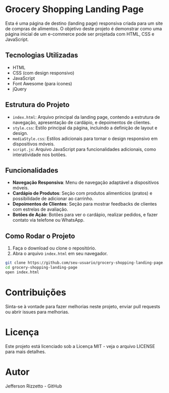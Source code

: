 # Grocery Shopping Landing Page

Esta é uma página de destino (landing page) responsiva criada para um site de compras de alimentos. 
O objetivo deste projeto é demonstrar como uma página inicial de um e-commerce pode ser projetada com HTML, CSS e JavaScript.

## Tecnologias Utilizadas

- HTML
- CSS (com design responsivo)
- JavaScript
- Font Awesome (para ícones)
- jQuery

## Estrutura do Projeto

- `index.html`: Arquivo principal da landing page, contendo a estrutura de navegação, apresentação de cardápio, e depoimentos de clientes.
- `style.css`: Estilo principal da página, incluindo a definição de layout e design.
- `mediaStyle.css`: Estilos adicionais para tornar o design responsivo em dispositivos móveis.
- `script.js`: Arquivo JavaScript para funcionalidades adicionais, como interatividade nos botões.

## Funcionalidades

- **Navegação Responsiva**: Menu de navegação adaptável a dispositivos móveis.
- **Cardápio de Produtos**: Seção com produtos alimentícios (pratos) e possibilidade de adicionar ao carrinho.
- **Depoimentos de Clientes**: Seção para mostrar feedbacks de clientes com estrelas de avaliação.
- **Botões de Ação**: Botões para ver o cardápio, realizar pedidos, e fazer contato via telefone ou WhatsApp.

## Como Rodar o Projeto

1. Faça o download ou clone o repositório.
2. Abra o arquivo `index.html` em seu navegador.

```bash
git clone https://github.com/seu-usuario/grocery-shopping-landing-page.git
cd grocery-shopping-landing-page
open index.html
```
# Contribuições

Sinta-se à vontade para fazer melhorias neste projeto, enviar pull requests ou abrir issues para melhorias.

# Licença

Este projeto está licenciado sob a Licença MIT - veja o arquivo LICENSE para mais detalhes.
# Autor

Jefferson Rizzetto - GitHub


